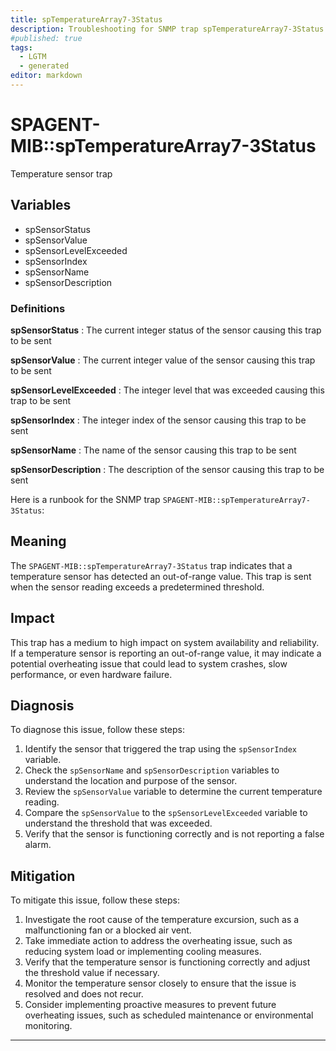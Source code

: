 ```yaml
---
title: spTemperatureArray7-3Status
description: Troubleshooting for SNMP trap spTemperatureArray7-3Status
#published: true
tags:
  - LGTM
  - generated
editor: markdown
---
```


# SPAGENT-MIB::spTemperatureArray7-3Status 

Temperature sensor trap 


## Variables


  - spSensorStatus
  - spSensorValue
  - spSensorLevelExceeded
  - spSensorIndex
  - spSensorName
  - spSensorDescription 

### Definitions 


**spSensorStatus** 
: The current integer status of the sensor causing this trap to be sent 

**spSensorValue** 
: The current integer value of the sensor causing this trap to be sent 

**spSensorLevelExceeded** 
: The integer level that was exceeded causing this trap to be sent 

**spSensorIndex** 
: The integer index of the sensor causing this trap to be sent 

**spSensorName** 
: The name of the sensor causing this trap to be sent 

**spSensorDescription** 
: The description of the sensor causing this trap to be sent 


Here is a runbook for the SNMP trap `SPAGENT-MIB::spTemperatureArray7-3Status`:

## Meaning

The `SPAGENT-MIB::spTemperatureArray7-3Status` trap indicates that a temperature sensor has detected an out-of-range value. This trap is sent when the sensor reading exceeds a predetermined threshold.

## Impact

This trap has a medium to high impact on system availability and reliability. If a temperature sensor is reporting an out-of-range value, it may indicate a potential overheating issue that could lead to system crashes, slow performance, or even hardware failure.

## Diagnosis

To diagnose this issue, follow these steps:

1. Identify the sensor that triggered the trap using the `spSensorIndex` variable.
2. Check the `spSensorName` and `spSensorDescription` variables to understand the location and purpose of the sensor.
3. Review the `spSensorValue` variable to determine the current temperature reading.
4. Compare the `spSensorValue` to the `spSensorLevelExceeded` variable to understand the threshold that was exceeded.
5. Verify that the sensor is functioning correctly and is not reporting a false alarm.

## Mitigation

To mitigate this issue, follow these steps:

1. Investigate the root cause of the temperature excursion, such as a malfunctioning fan or a blocked air vent.
2. Take immediate action to address the overheating issue, such as reducing system load or implementing cooling measures.
3. Verify that the temperature sensor is functioning correctly and adjust the threshold value if necessary.
4. Monitor the temperature sensor closely to ensure that the issue is resolved and does not recur.
5. Consider implementing proactive measures to prevent future overheating issues, such as scheduled maintenance or environmental monitoring.
---




